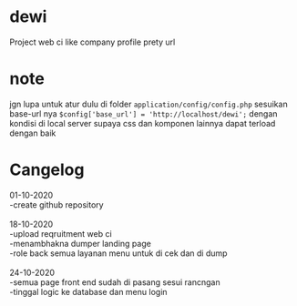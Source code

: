 # dewi
Project web ci like company profile prety url

# note
jgn lupa untuk atur dulu di folder ``application/config/config.php`` sesuikan base-url nya `` $config['base_url'] = 'http://localhost/dewi'; `` dengan kondisi di local server supaya css dan komponen lainnya dapat terload dengan baik

# Cangelog
01-10-2020<br/>
-create github repository<br/><br/>
18-10-2020<br/>
-upload reqruitment web ci<br/>
-menambhakna dumper landing page<br/>
-role back semua layanan menu untuk di cek dan di dump<br/><br/>
24-10-2020<br/>
-semua page front end sudah di pasang sesui rancngan<br/>
-tinggal logic ke database dan menu login<br/>

